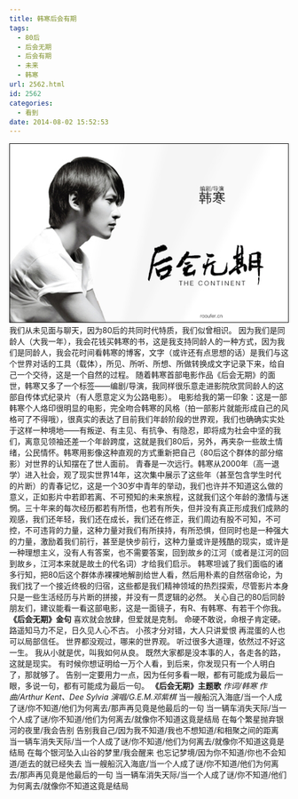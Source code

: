 ```yaml
---
title: 韩寒后会有期
tags:
  - 80后
  - 后会无期
  - 后会有期
  - 未来
  - 韩寒
url: 2562.html
id: 2562
categories:
  - 看到
date: 2014-08-02 15:52:53
---
```


[![](/images/uploads/2014/08/后会无期1.jpg "后会无期")](/images/uploads/2014/08/后会无期1.jpg) 我们从未见面与聊天，因为80后的共同时代特质，我们似曾相识。 因为我们是同龄人（大我一年），我会花钱买韩寒的书，这是我支持同龄人的一种方式，因为我们是同龄人，我会花时间看韩寒的博客，文字（或许还有点思想的话）是我们与这个世界对话的工具（载体），所见、所听、所想、所做转换成文字记录下来，给自己一个交待，这是一个自然的过程。 随着韩寒首部电影作品《后会无期》的面世，韩寒又多了一个标签——编剧/导演，我同样很乐意走进影院欣赏同龄人的这部自传体式纪录片（有人愿意定义为公路电影）。 电影给我的第一印象：这是一部韩寒个人烙印很明显的电影，完全吻合韩寒的风格（拍一部影片就能形成自己的风格可了不得哦），很真实的表达了目前我们年龄阶段的世界观，我们也确确实实处于这样一种境地——有叛逆、有主见、有抗争、有隐忍，即将成为社会中坚的我们，离意见领袖还差一个年龄跨度，这就是我们80后，另外，再夹杂一些故土情绪，公民情怀。韩寒用影像这种直观的方式重新把自己（80后这个群体的部分缩影）对世界的认知摆在了世人面前。 青春是一次远行。韩寒从2000年（高一退学）进入社会，观了现实世界14年，这次集中展示了这些年（甚至包含学生时代的片断）的青春记忆，这是一个30岁中青年的举动，我们也许并不知道这么做的意义，正如影片中若即若离、不可预知的未来旅程，这就我们这个年龄的激情与迷惘。三十年来的每次经历都若有所悟，也若有所失，但并没有真正形成我们成熟的观感，我们还年轻，我们还在成长，我们还在修正，我们周边有股不可知，不可控，不可违背的力量，这种力量对我们有所挟持，有所恐惧，但同时也是一种强大的力量，激励着我们前行，甚至是快步前行，这种力量或许是残酷的现实，或许是一种理想主义，没有人有答案，也不需要答案，回到故乡的江河（或者是江河的回到故乡，江河本来就是故土的代名词）才给我们启示。 韩寒坦诚了我们面临的诸多行知，把80后这个群体赤裸裸地解剖给世人看，然后用朴素的自然宿命论，为我们找了一个接近终极的归宿，这些都是我们精神领域的热烈探索，尽管影片本身只是一些生活经历与片断的拼接，并没有一贯逻辑的必然。 关心自己的80后同龄朋友们，建议能看一看这部电影，这是一面镜子，有R、有韩寒、有若干个你我。 **《后会无期》金句** 喜欢就会放肆，但爱就是克制。 命硬不敢说，命根子肯定硬。 路遥知马力不足，日久见人心不古。 小孩才分对错，大人只讲爱恨 再混蛋的人也可以局部信任。 世界都没观过，哪来的世界观。 听过很多大道理，依然过不好这一生。 我从小就是优，叫我如何从良。 既然大家都是没本事的人，各走各的路，这就是现实。 有时候你想证明给一万个人看，到后来，你发现只有一个人明白了，那就够了。 告别一定要用力一点，因为任何多看一眼，都有可能成为最后一眼，多说一句，都有可能成为最后一句。 **《后会无期》主题歌** _作词/韩寒 作曲/Arthur Kent、Dee Sylvia 演唱/G.E.M.邓紫棋_ 当一艘船沉入海底/当一个人成了谜/你不知道/他们为何离去/那声再见竟是他最后的一句 当一辆车消失天际/当一个人成了谜/你不知道/他们为何离去/就像你不知道这竟是结局 在每个繁星抛弃银河的夜里/我会告别 告别我自己/因为我不知道/我也不想知道/和相聚之间的距离 当一辆车消失天际/当一个人成了谜/你不知道/他们为何离去/就像你不知道这竟是结局 在每个银河坠入山谷的梦里/我会醒来 也忘记梦境/因为你不知道/你也不会知道/逝去的就已经失去 当一艘船沉入海底/当一个人成了谜/你不知道/他们为何离去/那声再见竟是他最后的一句 当一辆车消失天际/当一个人成了谜/你不知道/他们为何离去/就像你不知道这竟是结局